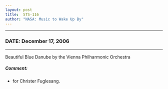 ```yaml
---
layout: post
title:  STS-116
author: "NASA: Music to Wake Up By"
---
```


----
### DATE: December 17, 2006
----
Beautiful Blue Danube by the Vienna Philharmonic Orchestra

##### Comment:
* for Christer Fuglesang.
